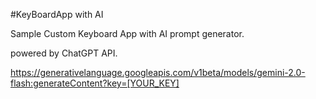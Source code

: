 
#KeyBoardApp with AI

Sample Custom Keyboard App with AI prompt generator.

powered by ChatGPT API.

https://generativelanguage.googleapis.com/v1beta/models/gemini-2.0-flash:generateContent?key=[YOUR_KEY]